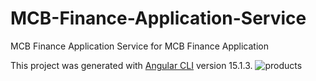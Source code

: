 # MCB-Finance-Application-Service
MCB Finance Application Service for MCB Finance Application


This project was generated with [Angular CLI](https://github.com/angular/angular-cli) version 15.1.3.
![products](https://user-images.githubusercontent.com/90885137/215973645-4bd9e7c0-5ff2-4a9a-83d9-36727313793d.png)
